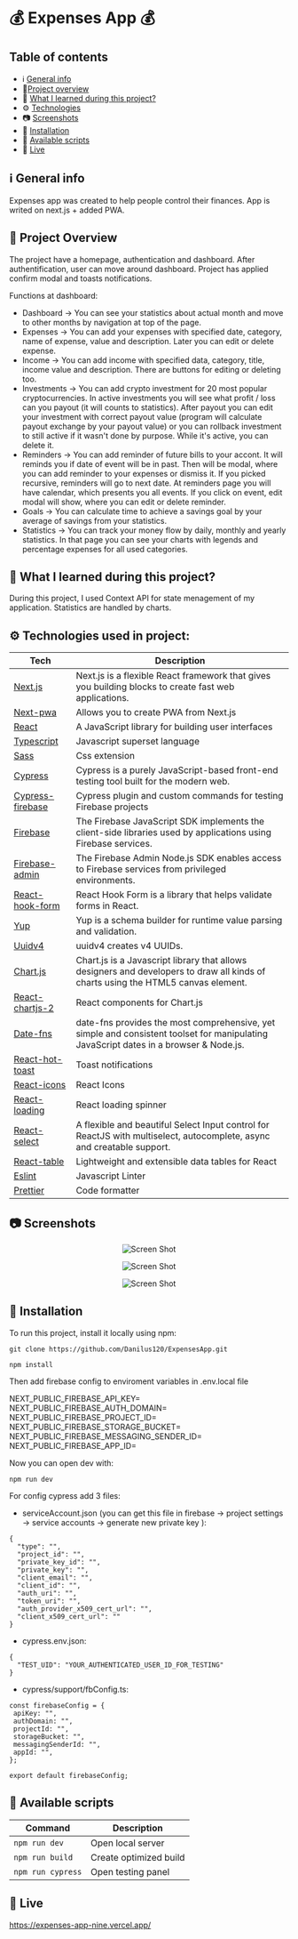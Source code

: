 # 💰 Expenses App 💰

## Table of contents

- ℹ️ [General info](#ℹ️-general-info)
- 🎉[Project overview](#-project-overview)
- 📖 [What I learned during this project?](#-what-i-learned-during-this-project)
- ⚙️ [Technologies](#️-technologies-used-in-project)
- 📷 [Screenshots](#-screenshots)
- 💾 [Installation](#-installation)
- 📜 [Available scripts](#-available-scripts)
- 🔴 [Live](#-live)

## ℹ️ General info

Expenses app was created to help people control their finances. App is writed on next.js + added PWA.

## 🎉 Project Overview

The project have a homepage, authentication and dashboard. After authentification, user can move around dashboard. Project has applied confirm modal and toasts notifications.

Functions at dashboard:

- Dashboard -> You can see your statistics about actual month and move to other months by navigation at top of the page.
- Expenses -> You can add your expenses with specified date, category, name of expense, value and description. Later you can edit or delete expense.
- Income -> You can add income with specified data, category, title, income value and description. There are buttons for editing or deleting too.
- Investments -> You can add crypto investment for 20 most popular cryptocurrencies. In active investments you will see what profit / loss can you payout (it will counts to statistics). After payout you can edit your investment with correct payout value (program will calculate payout exchange by your payout value) or you can rollback investment to still active if it wasn't done by purpose. While it's active, you can delete it.
- Reminders -> You can add reminder of future bills to your accont. It will reminds you if date of event will be in past. Then will be modal, where you can add reminder to your expenses or dismiss it. If you picked recursive, reminders will go to next date. At reminders page you will have calendar, which presents you all events. If you click on event, edit modal will show, where you can edit or delete reminder.
- Goals -> You can calculate time to achieve a savings goal by your average of savings from your statistics.
- Statistics -> You can track your money flow by daily, monthly and yearly statistics. In that page you can see your charts with legends and percentage expenses for all used categories.

## 📖 What I learned during this project?

During this project, I used Context API for state menagement of my application. Statistics are handled by charts.

## ⚙️ Technologies used in project:

| Tech                                                                 | Description                                                                                                                           |
| -------------------------------------------------------------------- | ------------------------------------------------------------------------------------------------------------------------------------- |
| [Next.js](https://nextjs.org/)                                       | Next.js is a flexible React framework that gives you building blocks to create fast web applications.                                 |
| [Next-pwa](https://github.com/shadowwalker/next-pwa)                 | Allows you to create PWA from Next.js                                                                                                 |
| [React](https://reactjs.org/)                                        | A JavaScript library for building user interfaces                                                                                     |
| [Typescript](https://www.typescriptlang.org/)                        | Javascript superset language                                                                                                          |
| [Sass](https://sass-lang.com/)                                       | Css extension                                                                                                                         |
| [Cypress](https://www.cypress.io/)                                   | Cypress is a purely JavaScript-based front-end testing tool built for the modern web.                                                 |
| [Cypress-firebase](https://github.com/prescottprue/cypress-firebase) | Cypress plugin and custom commands for testing Firebase projects                                                                      |
| [Firebase](https://github.com/firebase/firebase-js-sdk)              | The Firebase JavaScript SDK implements the client-side libraries used by applications using Firebase services.                        |
| [Firebase-admin](https://github.com/firebase/firebase-admin-node)    | The Firebase Admin Node.js SDK enables access to Firebase services from privileged environments.                                      |
| [React-hook-form](https://react-hook-form.com/)                      | React Hook Form is a library that helps validate forms in React.                                                                      |
| [Yup](https://github.com/jquense/yup)                                | Yup is a schema builder for runtime value parsing and validation.                                                                     |
| [Uuidv4](https://github.com/thenativeweb/uuidv4)                     | uuidv4 creates v4 UUIDs.                                                                                                              |
| [Chart.js](https://www.chartjs.org/)                                 | Chart.js is a Javascript library that allows designers and developers to draw all kinds of charts using the HTML5 canvas element.     |
| [React-chartjs-2](https://react-chartjs-2.js.org/)                   | React components for Chart.js                                                                                                         |
| [Date-fns](https://date-fns.org/)                                    | date-fns provides the most comprehensive, yet simple and consistent toolset for manipulating JavaScript dates in a browser & Node.js. |
| [React-hot-toast](https://react-hot-toast.com/)                      | Toast notifications                                                                                                                   |
| [React-icons](https://react-icons.github.io/react-icons/)            | React Icons                                                                                                                           |
| [React-loading](https://github.com/fakiolinho/react-loading)         | React loading spinner                                                                                                                 |
| [React-select](https://react-select.com/home)                        | A flexible and beautiful Select Input control for ReactJS with multiselect, autocomplete, async and creatable support.                |
| [React-table](https://react-table-v7.tanstack.com/)                  | Lightweight and extensible data tables for React                                                                                      |
| [Eslint](https://eslint.org/)                                        | Javascript Linter                                                                                                                     |
| [Prettier](https://prettier.io/)                                     | Code formatter                                                                                                                        |

## 📷 Screenshots

<p align="center">
    <img src="screenshots/1.png" alt="Screen Shot">
</p>

<p align="center">
    <img src="screenshots/2.png" alt="Screen Shot">
</p>

<p align="center">
    <img src="screenshots/3.png" alt="Screen Shot">
</p>

## 💾 Installation

To run this project, install it locally using npm:

```
git clone https://github.com/Danilus120/ExpensesApp.git

npm install

```

Then add firebase config to enviroment variables in .env.local file

NEXT_PUBLIC_FIREBASE_API_KEY=
NEXT_PUBLIC_FIREBASE_AUTH_DOMAIN=
NEXT_PUBLIC_FIREBASE_PROJECT_ID=
NEXT_PUBLIC_FIREBASE_STORAGE_BUCKET=
NEXT_PUBLIC_FIREBASE_MESSAGING_SENDER_ID=
NEXT_PUBLIC_FIREBASE_APP_ID=

Now you can open dev with:

```
npm run dev
```

For config cypress add 3 files:

- serviceAccount.json (you can get this file in firebase -> project settings -> service accounts -> generate new private key ):

```
{
  "type": "",
  "project_id": "",
  "private_key_id": "",
  "private_key": "",
  "client_email": "",
  "client_id": "",
  "auth_uri": "",
  "token_uri": "",
  "auth_provider_x509_cert_url": "",
  "client_x509_cert_url": ""
}
```

- cypress.env.json:

```
{
  "TEST_UID": "YOUR_AUTHENTICATED_USER_ID_FOR_TESTING"
}
```

- cypress/support/fbConfig.ts:

```
const firebaseConfig = {
 apiKey: "",
 authDomain: "",
 projectId: "",
 storageBucket: "",
 messagingSenderId: "",
 appId: "",
};

export default firebaseConfig;
```

## 📜 Available scripts

| Command           | Description            |
| ----------------- | ---------------------- |
| `npm run dev`     | Open local server      |
| `npm run build`   | Create optimized build |
| `npm run cypress` | Open testing panel     |

## 🔴 Live

https://expenses-app-nine.vercel.app/
